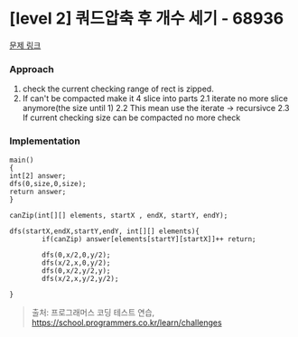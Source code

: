 # [level 2] 쿼드압축 후 개수 세기 - 68936 

[문제 링크](https://school.programmers.co.kr/learn/courses/30/lessons/68936) 

### Approach
1. check the current checking range of rect is zipped.
2. If can't be compacted make it 4 slice into parts
   2.1  iterate no more slice anymore(the size until 1)
   2.2 This mean use the iterate -> recursivce
   2.3 If current checking size can be compacted no more check

### Implementation


```
main()
{
int[2] answer;
dfs(0,size,0,size);
return answer;
}

canZip(int[][] elements, startX , endX, startY, endY);

dfs(startX,endX,startY,endY, int[][] elements){
        if(canZip) answer[elements[startY][startX]]++ return;

        dfs(0,x/2,0,y/2);
        dfs(x/2,x,0,y/2);
        dfs(0,x/2,y/2,y);
        dfs(x/2,x,y/2,y/2);

}

```




> 출처: 프로그래머스 코딩 테스트 연습, https://school.programmers.co.kr/learn/challenges
